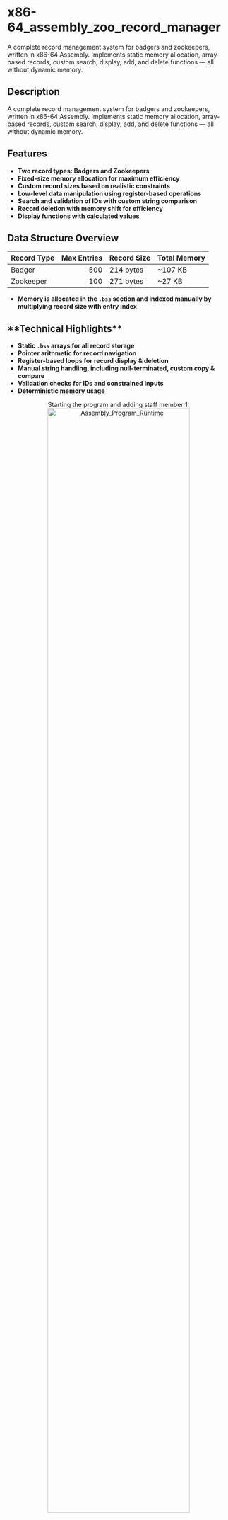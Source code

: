 # x86-64_assembly_zoo_record_manager
A complete record management system for badgers and zookeepers, written in x86-64 Assembly. Implements static memory allocation, array-based records, custom search, display, add, and delete functions — all without dynamic memory.

<h2>Description</h2>
A complete record management system for badgers and zookeepers, written in x86-64 Assembly. Implements static memory allocation, array-based records, custom search, display, add, and delete functions — all without dynamic memory.
<br />

<h2>Features</h2>

- <b>**Two record types: Badgers and Zookeepers**</b> 
- <b>**Fixed-size memory allocation for maximum efficiency**</b>
- <b>**Custom record sizes based on realistic constraints**</b>
- <b>**Low-level data manipulation using register-based operations**</b>
- <b>**Search and validation of IDs with custom string comparison**</b>
- <b>**Record deletion with memory shift for efficiency**</b>
- <b>**Display functions with calculated values**</b>

<h2>Data Structure Overview</h2>

| Record Type | Max Entries | Record Size | Total Memory |
| --- | ---: | --- | --- |
| Badger      | 500        | 214 bytes   | ~107 KB      |
| Zookeeper   | 100        | 271 bytes   | ~27 KB       |

- <b>**Memory is allocated in the `.bss` section and indexed manually by multiplying record size with entry index**</b>

<h2>**Technical Highlights**</h2>

- <b>**Static `.bss` arrays for all record storage**</b>
- <b>**Pointer arithmetic for record navigation**</b>
- <b>**Register-based loops for record display & deletion**</b>
- <b>**Manual string handling, including null-terminated, custom copy & compare**</b>
- <b>**Validation checks for IDs and constrained inputs**</b>
- <b>**Deterministic memory usage**</b>

<p align="center">
Starting the program and adding staff member 1: <br/>
<img src="https://i.imgur.com/aIYdUdd.png" height="80%" width="80%" alt="Assembly_Program_Runtime"/>
<br />
<br />
Adding a staff member in the program: <br/>
<img src="https://i.imgur.com/RnmIYLn.png" height="80%" width="80%" alt="Assembly_Program_Runtime"/>
<br />
<br />
Adding a badger in the program: <br/>
<img src="https://i.imgur.com/GbciVua.png" height="80%" width="80%" alt="Assembly_Program_Runtime"/>
<br />
<br />
Searching up a staff member: <br/>
<img src="https://i.imgur.com/YjvctbP.png" height="80%" width="80%" alt="Assembly_Program_Runtime"/>
<br />
<br />
Searching up a badger:  <br/>
<img src="https://i.imgur.com/B9wWZdB.png" height="80%" width="80%" alt="Assembly_Program_Runtime"/>
<br />
<br />
Showing all staff records:  <br/>
<img src="https://i.imgur.com/2TPUWLA.png" height="80%" width="80%" alt="Assembly_Program_Runtime"/>
<br />
<br />
Deleting a staff record:  <br/>
<img src="https://i.imgur.com/ObSd08T.png" height="80%" width="80%" alt="Assembly_Program_Runtime"/>
<br />
<br />

</p>
